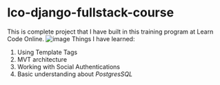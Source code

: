 # lco-django-fullstack-course
This is complete project that I have built in this training program at Learn Code Online.
![image](https://user-images.githubusercontent.com/45009699/184866667-eff80d55-b168-4433-a80f-d568cee1db7b.png)
Things I have learned:
  1. Using Template Tags
  2. MVT architecture
  3. Working with Social Authentications
  4. Basic understanding about *PostgresSQL*
